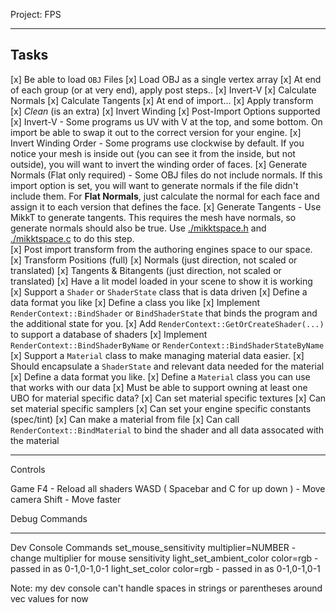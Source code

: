 Project: FPS

------

## Tasks
[x] Be able to load `OBJ` Files
    [x] Load OBJ as a single vertex array
    [x] At end of each group (or at very end), apply post steps..
        [x] Invert-V
        [x] Calculate Normals
        [x] Calculate Tangents
    [x] At end of import...
        [x] Apply transform
        [x] *Clean* (is an extra) 
        [x] Invert Winding
[x] Post-Import Options supported
    [x] Invert-V
        - Some programs us UV with V at the top, and some bottom.  On import
          be able to swap it out to the correct version for your engine.
    [x] Invert Winding Order
        - Some programs use clockwise by default.  If you notice your mesh is 
          inside out (you can see it from the inside, but not outside), you will
          want to invert the winding order of faces.
    [x] Generate Normals (Flat only required)
        - Some OBJ files do not include normals.  If this import option is set, 
          you will want to generate normals if the file didn't include them.
          For **Flat Normals**, just calculate the normal for each face and assign it to
          each version that defines the face. 
    [x] Generate Tangents
        - Use MikkT to generate tangents.  This requires the mesh have normals, so generate
          normals should also be true. 
          Use [./mikktspace.h](./mikktspace.h) and [./mikktspace.c](./mikktspace.c) to
          do this step.  
    [x] Post import transform from the authoring engines space to our space.
        [x] Transform Positions (full)
        [x] Normals (just direction, not scaled or translated)
        [x] Tangents & Bitangents (just direction, not scaled or translated)
[x] Have a lit model loaded in your scene to show it is working
[x] Support a `Shader` or `ShaderState` class that is data driven
    [x] Define a data format you like
    [x] Define a class you like
    [x] Implement `RenderContext::BindShader` or `BindShaderState` that
        binds the program and the additional state for you.
    [x] Add `RenderContext::GetOrCreateShader(...)` to support a database of shaders
    [x] Implement `RenderContext::BindShaderByName` or `RenderContext::BindShaderStateByName`
[x] Support a `Material` class to make managing material data easier.
    [x] Should encapsulate a `ShaderState` and relevant data needed for the material
    [x] Define a data format you like.
    [x] Define a `Material` class you can use that works with our data
        [x] Must be able to support owning at least one UBO for material specific data?
        [x] Can set material specific textures
        [x] Can set material specific samplers
        [x] Can set your engine specific constants (spec/tint)
    [x] Can make a material from file
    [x] Can call `RenderContext::BindMaterial` to bind the shader and all data assocated with the material

-------

Controls

Game
F4 - Reload all shaders
WASD ( Spacebar and C for up down ) - Move camera
Shift - Move faster 

Debug Commands

------
Dev Console Commands
set_mouse_sensitivity multiplier=NUMBER - change multiplier for mouse sensitivity
light_set_ambient_color color=rgb - passed in as 0-1,0-1,0-1
light_set_color color=rgb - passed in as 0-1,0-1,0-1

Note: my dev console can't handle spaces in strings or parentheses around vec values for now